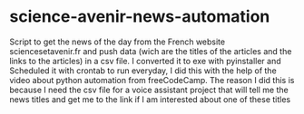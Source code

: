 # science-avenir-news-automation
Script to get the news of the day from the French website sciencesetavenir.fr  and push data (wich are the titles of the articles and the links to the articles) in a csv file.
I converted it to exe with pyinstaller and Scheduled it with crontab to run everyday, I did this with the help of the video about python automation from  freeCodeCamp.
The reason I did this is because I need the csv file for a voice assistant project that will tell me the news titles and get me to the link if I am interested about one of these titles
